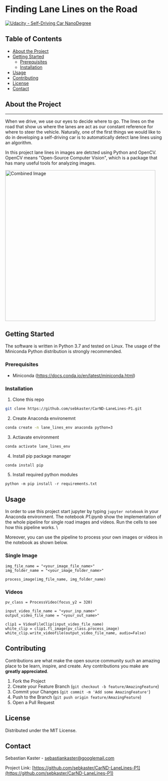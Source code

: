 # **Finding Lane Lines on the Road** 

[![Udacity - Self-Driving Car NanoDegree](https://s3.amazonaws.com/udacity-sdc/github/shield-carnd.svg)](http://www.udacity.com/drive)

<!-- TABLE OF CONTENTS -->
## Table of Contents

* [About the Project](#about-the-project)
* [Getting Started](#getting-started)
  * [Prerequisites](#prerequisites)
  * [Installation](#installation)
* [Usage](#usage)
* [Contributing](#contributing)
* [License](#license)
* [Contact](#contact)


## About the Project
---

When we drive, we use our eyes to decide where to go. The lines on the road that show us where the lanes are act as our constant reference for where to steer the vehicle.  Naturally, one of the first things we would like to do in developing a self-driving car is to automatically detect lane lines using an algorithm.

In this project lane lines in images are detcted using Python and OpenCV. OpenCV means "Open-Source Computer Vision", which is a package that has many useful tools for analyzing images.

<img src="examples/laneLines_thirdPass.jpg" width="480" alt="Combined Image" />

<!-- GETTING STARTED -->
## Getting Started

The software is written in Python 3.7 and tested on Linux. The usage of the Miniconda Python distribution is strongly recommended.

### Prerequisites

* Miniconda (https://docs.conda.io/en/latest/miniconda.html)

### Installation

1. Clone this repo
```sh
git clone https://github.com/sebkaster/CarND-LaneLines-P1.git
```

2. Create Anaconda environemnt
```sh
conda create -n lane_lines_env anaconda python=3
```

3. Actiavate environment
```sh
conda activate lane_lines_env
```

4. Install pip package manager
```sh
conda install pip
```

5. Install required python modules
```
python -m pip install -r requirements.txt
```

<!-- USAGE EXAMPLES -->
## Usage

In order to use this project start jupyter by typing `jupyter notebook` in your Anaconda environment. The notebook _P1.ipynb_ show the implementation of the whole pipeline for single road images and videos. Run the cells to see how this pipeline works. \\

Moreover, you can use the pipeline to process your own images or videos in the notebook as shown below.

### Single Image

```
img_file_name = "<your_image_file_name>"
img_folder_name = "<your_image_folder_name>"

process_image(img_file_name, img_folder_name)
```

### Videos
```
pv_class = ProcessVideo(focus_y2 = 320)

input_video_file_name = "<your_inp_name>"
output_video_file_name = "<your_out_name>"

clip1 = VideoFileClip(input_video_file_name)
white_clip = clip1.fl_image(pv_class.process_image)
white_clip.write_videofile(output_video_file_name, audio=False)
```

<!-- CONTRIBUTING -->
## Contributing

Contributions are what make the open source community such an amazing place to be learn, inspire, and create. Any contributions you make are **greatly appreciated**.

1. Fork the Project
2. Create your Feature Branch (`git checkout -b feature/AmazingFeature`)
3. Commit your Changes (`git commit -m 'Add some AmazingFeature'`)
4. Push to the Branch (`git push origin feature/AmazingFeature`)
5. Open a Pull Request

<!-- LICENSE -->
## License

Distributed under the MIT License.

<!-- CONTACT -->
## Contact

Sebastian Kaster - sebastiankaster@googlemail.com

Project Link: [https://github.com/sebkaster/CarND-LaneLines-P1](https://github.com/sebkaster/CarND-LaneLines-P1)

